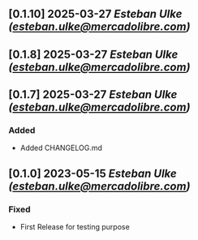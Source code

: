 ## [0.1.10] 2025-03-27 _Esteban Ulke (esteban.ulke@mercadolibre.com)_

## [0.1.8] 2025-03-27 _Esteban Ulke (esteban.ulke@mercadolibre.com)_

## [0.1.7] 2025-03-27 _Esteban Ulke (esteban.ulke@mercadolibre.com)_
### Added
- Added CHANGELOG.md

## [0.1.0] 2023-05-15 _Esteban Ulke (esteban.ulke@mercadolibre.com)_
### Fixed
- First Release for testing purpose
